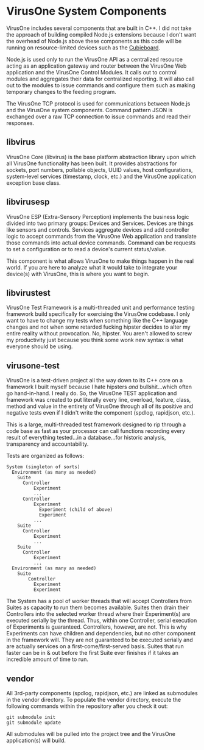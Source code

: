 # VirusOne System Components
VirusOne includes several components that are built in C++. I did not take the approach of building compiled Node.js extensions because I don't want the overhead of Node.js above these components as this code will be running on resource-limited devices such as the [Cubieboard](http://cubieboard.org/).

Node.js is used only to run the VirusOne API as a centralized resource acting as an application gateway and router between the VirusOne Web application and the VirusOne Control Modules. It calls out to control modules and aggregates their data for centralized reporting. It will also call out to the modules to issue commands and configure them such as making temporary changes to the feeding program.

The VirusOne TCP protocol is used for communications between Node.js and the VirusOne system components. Command pattern JSON is exchanged over a raw TCP connection to issue commands and read their responses.

## libvirus
VirusOne Core (libvirus) is the base platform abstraction library upon which all VirusOne functionality has been built. It provides abstractions for sockets, port numbers, pollable objects, UUID values, host configurations, system-level services (timestamp, clock, etc.) and the VirusOne application exception base class.

## libvirusesp
VirusOne ESP (Extra-Sensory Perception) implements the business logic divided into two primary groups: Devices and Services. Devices are things like sensors and controls. Services aggregate devices and add controller logic to accept commands from the VirusOne Web application and translate those commands into actual device commands. Command can be requests to set a configuration or to read a device's current status/value.

This component is what allows VirusOne to make things happen in the real world. If you are here to analyze what it would take to integrate your device(s) with VirusOne, this is where you want to begin.

## libvirustest
VirusOne Test Framework is a multi-threaded unit and performance testing framework build specifically for exercising the VirusOne codebase. I only want to have to change my tests when something like the C++ language changes and not when some retarded fucking hipster decides to alter my entire reality without provocation. No, hipster. You aren't allowed to screw my productivity just because you think some wonk new syntax is what everyone should be using.

## virusone-test
VirusOne is a test-driven project all the way down to its C++ core on a framework I built myself because I hate hipsters *and* bullshit...which often go hand-in-hand. I really do. So, the VirusOne TEST application and framework was created to put literally every line, overload, feature, class, method and value in the entirety of VirusOne through all of its positive and negative tests even if I didn't write the component (spdlog, rapidjson, etc.).

This is a large, multi-threaded test framework designed to rip through a code base as fast as your processor can call functions recording every result of everything tested...in a database...for historic analysis, transparency and accountability.

Tests are organized as follows:

    System (singleton of sorts)
      Environment (as many as needed)
        Suite
          Controller
              Experiment
              ...
          Controller
              Experiment
                Experiment (child of above)
                Experiment
              ...
        Suite
          Controller
              Experiment
              ...
        Suite
          Controller
              Experiment
              ...
      Environment (as many as needed)
        Suite
            Controller
              Experiment
              Experiment

The System has a pool of worker threads that will accept Controllers from Suites as capacity to run them becomes available. Suites then drain their Controllers into the selected worker thread where their Experiment(s) are executed serially by the thread. Thus, within one Controller, serial execution of Experiments is guaranteed. Controllers, however, are not. This is why Experiments can have children and dependencies, but no other component in the framework will. They are not guaranteed to be executed serially and are actually services on a first-come/first-served basis. Suites that run faster can be in & out before the first Suite ever finishes if it takes an incredible amount of time to run.

## vendor
All 3rd-party components (spdlog, rapidjson, etc.) are linked as submodules in the vendor directory. To populate the vendor directory, execute the following commands within the repository after you check it out:

    git submodule init
    git submodule update

All submodules will be pulled into the project tree and the VirusOne application(s) will build.

